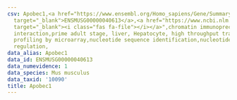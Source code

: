 ```yaml
---
csv: Apobec1,<a href="https://www.ensembl.org/Homo_sapiens/Gene/Summary?db=core;g=ENSMUSG00000040613"
  target="_blank">ENSMUSG00000040613</a>,<a href="https://www.ncbi.nlm.nih.gov/pubmed/23834426"
  target="_blank"><i class="fas fa-file"></i></a>",chromatin immunoprecipitation assay,direct
  interaction,prime adult stage, liver, Hepatocyte, high throughput transcription
  profiling by microarray,nucleotide sequence identification,nucleotide sequence identification,transcriptional
  regulation,
data_alias: Apobec1
data_id: ENSMUSG00000040613
data_numevidence: 1
data_species: Mus musculus
data_taxid: '10090'
title: Apobec1
---
```

